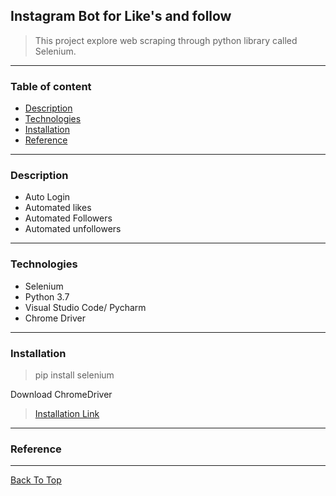 ## Instagram Bot for Like's and follow

> This project explore web scraping through python library called Selenium.

---

### Table of content

- [Description](#description)
- [Technologies](#technologies)
- [Installation](#Installation)
- [Reference](#Reference)

---

### Description

- Auto Login
- Automated likes
- Automated Followers
- Automated unfollowers

---

### Technologies
- Selenium
- Python 3.7
- Visual Studio Code/ Pycharm
- Chrome Driver

---

### Installation
> pip install selenium

Download ChromeDriver 
> [Installation Link](https://chromedriver.chromium.org/downloads)

---

### Reference

---

[Back To Top](#Instagram-Bot-for-Like's-and-follow)